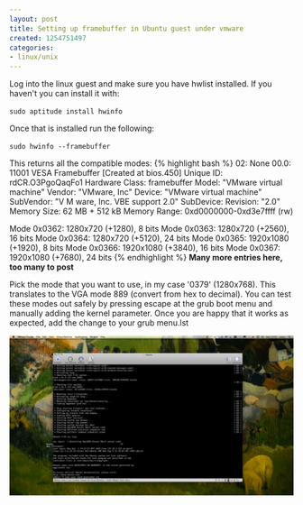 ```yaml
---
layout: post
title: Setting up framebuffer in Ubuntu guest under vmware
created: 1254751497
categories:
- linux/unix
---
```

Log into the linux guest and make sure you have hwlist installed. If you haven't you can install it with:

`sudo aptitude install hwinfo`

Once that is installed run the following:

`sudo hwinfo --framebuffer`

This returns all the compatible modes:
{% highlight bash %}
02: None 00.0: 11001 VESA Framebuffer
[Created at bios.450]
Unique ID: rdCR.O3PgoQaqFo1
Hardware Class: framebuffer
Model: "VMware virtual machine"
Vendor: "VMware, Inc"
Device: "VMware virtual machine"
SubVendor: "V M ware, Inc. VBE support 2.0"
SubDevice:
Revision: "2.0"
Memory Size: 62 MB + 512 kB
Memory Range: 0xd0000000-0xd3e7ffff (rw)

Mode 0x0362: 1280x720 (+1280), 8 bits
Mode 0x0363: 1280x720 (+2560), 16 bits
Mode 0x0364: 1280x720 (+5120), 24 bits
Mode 0x0365: 1920x1080 (+1920), 8 bits
Mode 0x0366: 1920x1080 (+3840), 16 bits
Mode 0x0367: 1920x1080 (+7680), 24 bits
{% endhighlight %}
<strong> Many more entries here, too many to post</strong>

Pick the mode that you want to use, in my case '0379' (1280x768). This translates to the VGA mode 889 (convert from hex to decimal). You can test these modes out safely by pressing escape at the grub boot menu and manually adding the kernel parameter. Once you are happy that it works as expected, add the change to your grub menu.lst

<img src="/images/sc.jpg" />
